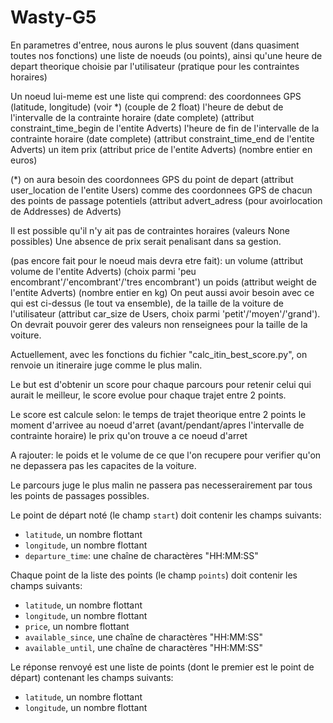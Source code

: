 # Wasty-G5


En parametres d'entree, nous aurons le plus souvent (dans quasiment toutes nos fonctions)
une liste de noeuds (ou points),
ainsi qu'une heure de depart theorique choisie par l'utilisateur
(pratique pour les contraintes horaires)

Un noeud lui-meme est une liste qui comprend:
	des coordonnees GPS (latitude, longitude) (voir *)
		(couple de 2 float)
	l'heure de debut de l'intervalle de la contrainte horaire (date complete)
		(attribut constraint_time_begin de l'entite Adverts)
	l'heure de fin de l'intervalle de la contrainte horaire (date complete)
		(attribut constraint_time_end de l'entite Adverts)
	un item prix (attribut price de l'entite Adverts)
		(nombre entier en euros)

(*) on aura besoin des coordonnees GPS du point de depart (attribut user_location de l'entite Users)
comme des coordonnees GPS de chacun des points de passage potentiels
(attribut advert_adress (pour avoirlocation de Addresses) de Adverts)


Il est possible qu'il n'y ait pas de contraintes horaires (valeurs None possibles)
Une absence de prix serait penalisant dans sa gestion.


(pas encore fait pour le noeud mais devra etre fait):
	un volume (attribut volume de l'entite Adverts)
		(choix parmi 'peu encombrant'/'encombrant'/'tres encombrant')
	un poids (attribut weight de l'entite Adverts)
		(nombre entier en kg)
On peut  aussi avoir besoin avec ce qui est ci-dessus (le tout va ensemble),
de la taille de la voiture de l'utilisateur (attribut car_size de Users,
choix parmi 'petit'/'moyen'/'grand').
On devrait pouvoir gerer des valeurs non renseignees pour la taille de la voiture.




Actuellement, avec les fonctions du fichier "calc_itin_best_score.py",
on renvoie un itineraire juge comme le plus malin.

Le but est d'obtenir un score pour chaque parcours pour retenir
celui qui aurait le meilleur, le score evolue pour chaque trajet entre 2 points.

Le score est calcule selon:
	le temps de trajet theorique entre 2 points
	le moment d'arrivee au noeud d'arret (avant/pendant/apres l'intervalle de contrainte horaire)
	le prix qu'on trouve a ce noeud d'arret

A rajouter:
	le poids et le volume de ce que l'on recupere pour verifier qu'on ne
		depassera pas les capacites de la voiture.

Le parcours juge le plus malin ne passera pas necesserairement
par tous les points de passages possibles.




Le point de départ noté (le champ `start`) doit contenir les champs suivants:

- `latitude`, un nombre flottant
- `longitude`, un nombre flottant
- `departure_time`: une chaîne de charactères "HH:MM:SS" 

Chaque point de la liste des points (le champ `points`) doit contenir les champs suivants:

- `latitude`, un nombre flottant
- `longitude`, un nombre flottant
- `price`, un nombre flottant
- `available_since`, une chaîne de charactères "HH:MM:SS"
- `available_until`, une chaîne de charactères "HH:MM:SS"

Le réponse renvoyé est une liste de points (dont le premier est le point de départ) contenant les champs suivants:

- `latitude`, un nombre flottant
- `longitude`, un nombre flottant